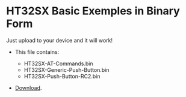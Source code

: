 # HT32SX Basic Exemples in Binary Form

Just upload to your device and it will work!

* This file contains:
    - HT32SX-AT-Commands.bin
    - HT32SX-Generic-Push-Button.bin
    - HT32SX-Push-Button-RC2.bin

* [Download](./HT32SX-Basic-Firmware-Examples.zip).

